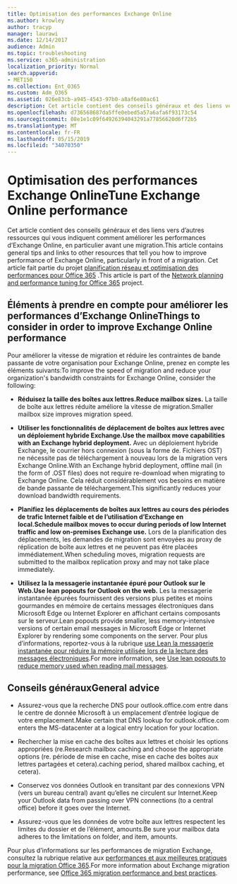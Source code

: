 ```yaml
---
title: Optimisation des performances Exchange Online
ms.author: krowley
author: tracyp
manager: laurawi
ms.date: 12/14/2017
audience: Admin
ms.topic: troubleshooting
ms.service: o365-administration
localization_priority: Normal
search.appverid:
- MET150
ms.collection: Ent_O365
ms.custom: Adm_O365
ms.assetid: 026e83cb-a945-4543-97b0-a8af6e80ac61
description: Cet article contient des conseils généraux et des liens vers d’autres ressources qui vous indiquent comment améliorer les performances d’Exchange Online.
ms.openlocfilehash: d736568687da5ffe0ebed5a57a6afa6f93173c54
ms.sourcegitcommit: 08e1e1c09f64926394043291a77856620d6f72b5
ms.translationtype: MT
ms.contentlocale: fr-FR
ms.lasthandoff: 05/15/2019
ms.locfileid: "34070350"
---
```

# <a name="tune-exchange-online-performance"></a><span data-ttu-id="9aec6-103">Optimisation des performances Exchange Online</span><span class="sxs-lookup"><span data-stu-id="9aec6-103">Tune Exchange Online performance</span></span>

<span data-ttu-id="9aec6-104">Cet article contient des conseils généraux et des liens vers d’autres ressources qui vous indiquent comment améliorer les performances d’Exchange Online, en particulier avant une migration.</span><span class="sxs-lookup"><span data-stu-id="9aec6-104">This article contains general tips and links to other resources that tell you how to improve performance of Exchange Online, particularly in front of a migration.</span></span> <span data-ttu-id="9aec6-105">Cet article fait partie du projet [planification réseau et optimisation des performances pour Office 365](https://aka.ms/tune) .</span><span class="sxs-lookup"><span data-stu-id="9aec6-105">This article is part of the [Network planning and performance tuning for Office 365](https://aka.ms/tune) project.</span></span>
   
## <a name="things-to-consider-in-order-to-improve-exchange-online-performance"></a><span data-ttu-id="9aec6-106">Éléments à prendre en compte pour améliorer les performances d’Exchange Online</span><span class="sxs-lookup"><span data-stu-id="9aec6-106">Things to consider in order to improve Exchange Online performance</span></span>

<span data-ttu-id="9aec6-107">Pour améliorer la vitesse de migration et réduire les contraintes de bande passante de votre organisation pour Exchange Online, prenez en compte les éléments suivants:</span><span class="sxs-lookup"><span data-stu-id="9aec6-107">To improve the speed of migration and reduce your organization's bandwidth constraints for Exchange Online, consider the following:</span></span>
  
- <span data-ttu-id="9aec6-108">**Réduisez la taille des boîtes aux lettres.**</span><span class="sxs-lookup"><span data-stu-id="9aec6-108">**Reduce mailbox sizes.**</span></span> <span data-ttu-id="9aec6-109">La taille de boîte aux lettres réduite améliore la vitesse de migration.</span><span class="sxs-lookup"><span data-stu-id="9aec6-109">Smaller mailbox size improves migration speed.</span></span> 
    
- <span data-ttu-id="9aec6-110">**Utiliser les fonctionnalités de déplacement de boîtes aux lettres avec un déploiement hybride Exchange.**</span><span class="sxs-lookup"><span data-stu-id="9aec6-110">**Use the mailbox move capabilities with an Exchange hybrid deployment.**</span></span> <span data-ttu-id="9aec6-111">Avec un déploiement hybride Exchange, le courrier hors connexion (sous la forme de. Fichiers OST) ne nécessite pas de téléchargement à nouveau lors de la migration vers Exchange Online.</span><span class="sxs-lookup"><span data-stu-id="9aec6-111">With an Exchange hybrid deployment, offline mail (in the form of .OST files) does not require re-download when migrating to Exchange Online.</span></span> <span data-ttu-id="9aec6-112">Cela réduit considérablement vos besoins en matière de bande passante de téléchargement.</span><span class="sxs-lookup"><span data-stu-id="9aec6-112">This significantly reduces your download bandwidth requirements.</span></span> 
    
- <span data-ttu-id="9aec6-113">**Planifiez les déplacements de boîtes aux lettres au cours des périodes de trafic Internet faible et de l’utilisation d’Exchange en local.**</span><span class="sxs-lookup"><span data-stu-id="9aec6-113">**Schedule mailbox moves to occur during periods of low Internet traffic and low on-premises Exchange use.**</span></span> <span data-ttu-id="9aec6-114">Lors de la planification des déplacements, les demandes de migration sont envoyées au proxy de réplication de boîte aux lettres et ne peuvent pas être placées immédiatement.</span><span class="sxs-lookup"><span data-stu-id="9aec6-114">When scheduling moves, migration requests are submitted to the mailbox replication proxy and may not take place immediately.</span></span> 
    
- <span data-ttu-id="9aec6-115">**Utilisez la la messagerie instantanée épuré pour Outlook sur le Web.**</span><span class="sxs-lookup"><span data-stu-id="9aec6-115">**Use lean popouts for Outlook on the web.**</span></span> <span data-ttu-id="9aec6-116">Les la messagerie instantanée épurées fournissent des versions plus petites et moins gourmandes en mémoire de certains messages électroniques dans Microsoft Edge ou Internet Explorer en affichant certains composants sur le serveur.</span><span class="sxs-lookup"><span data-stu-id="9aec6-116">Lean popouts provide smaller, less memory-intensive versions of certain email messages in Microsoft Edge or Internet Explorer by rendering some components on the server.</span></span> <span data-ttu-id="9aec6-117">Pour plus d’informations, reportez-vous à la rubrique [use Lean la messagerie instantanée pour réduire la mémoire utilisée lors de la lecture des messages électroniques](https://support.office.com/article/a6d6ba01-2562-4c3d-a8f1-78748dd506cf).</span><span class="sxs-lookup"><span data-stu-id="9aec6-117">For more information, see [Use lean popouts to reduce memory used when reading mail messages](https://support.office.com/article/a6d6ba01-2562-4c3d-a8f1-78748dd506cf).</span></span>


## <a name="general-advice"></a><span data-ttu-id="9aec6-118">Conseils généraux</span><span class="sxs-lookup"><span data-stu-id="9aec6-118">General advice</span></span>

- <span data-ttu-id="9aec6-119">Assurez-vous que la recherche DNS pour outlook.office.com entre dans le centre de donnée Microsoft à un emplacement d’entrée logique de votre emplacement.</span><span class="sxs-lookup"><span data-stu-id="9aec6-119">Make certain that DNS lookup for outlook.office.com enters the MS-datacenter at a logical entry location for your location.</span></span>

- <span data-ttu-id="9aec6-120">Rechercher la mise en cache des boîtes aux lettres et choisir les options appropriées (re.</span><span class="sxs-lookup"><span data-stu-id="9aec6-120">Research mailbox caching and choose the appropriate options (re.</span></span> <span data-ttu-id="9aec6-121">période de mise en cache, mise en cache des boîtes aux lettres partagées et cetera).</span><span class="sxs-lookup"><span data-stu-id="9aec6-121">caching period, shared mailbox caching, et cetera).</span></span>

- <span data-ttu-id="9aec6-122">Conservez vos données Outlook en transitant par des connexions VPN (vers un bureau central) avant qu’elles ne circulent sur Internet.</span><span class="sxs-lookup"><span data-stu-id="9aec6-122">Keep your Outlook data from passing over VPN connections (to a central office) before it goes over the Internet.</span></span>

- <span data-ttu-id="9aec6-123">Assurez-vous que les données de votre boîte aux lettres respectent les limites du dossier et de l’élément, amounts.</span><span class="sxs-lookup"><span data-stu-id="9aec6-123">Be sure your mailbox data adheres to the limitations on folder, and item, amounts.</span></span>
    
<span data-ttu-id="9aec6-124">Pour plus d’informations sur les performances de migration Exchange, consultez la rubrique relative aux [performances et aux meilleures pratiques pour la migration Office 365](https://support.office.com/article/d9acb371-fd6c-4c14-aa8e-db5cbe39aa57).</span><span class="sxs-lookup"><span data-stu-id="9aec6-124">For more information about Exchange migration performance, see [Office 365 migration performance and best practices](https://support.office.com/article/d9acb371-fd6c-4c14-aa8e-db5cbe39aa57).</span></span>
  

